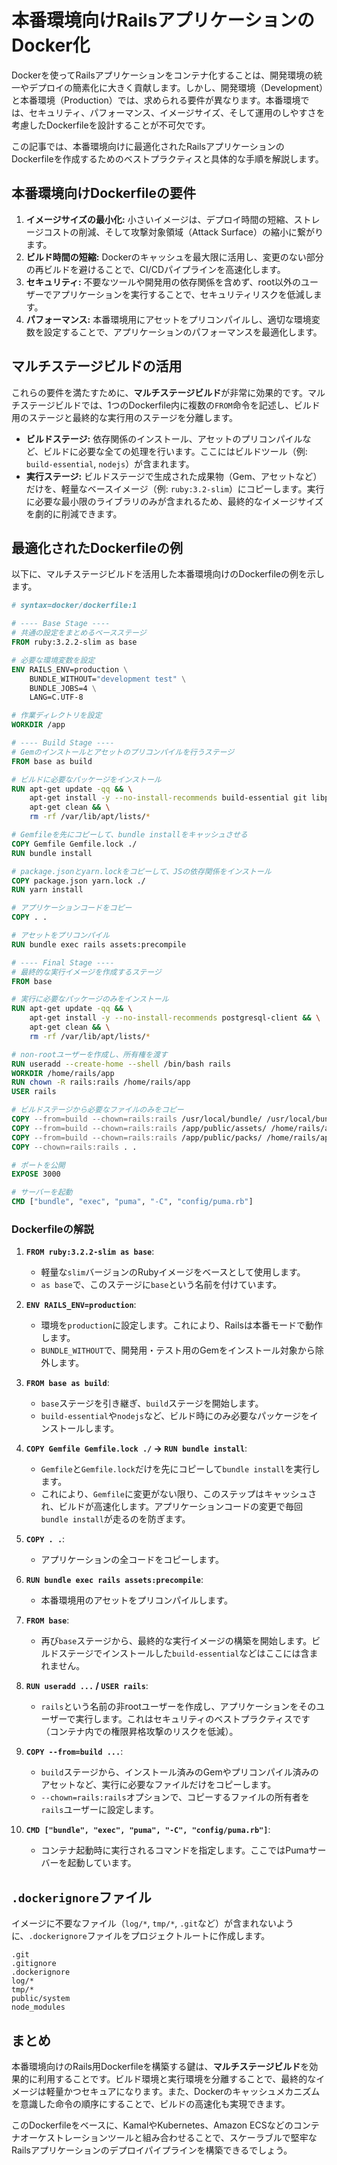 # 本番環境向けRailsアプリケーションのDocker化

Dockerを使ってRailsアプリケーションをコンテナ化することは、開発環境の統一やデプロイの簡素化に大きく貢献します。しかし、開発環境（Development）と本番環境（Production）では、求められる要件が異なります。本番環境では、セキュリティ、パフォーマンス、イメージサイズ、そして運用のしやすさを考慮したDockerfileを設計することが不可欠です。

この記事では、本番環境向けに最適化されたRailsアプリケーションのDockerfileを作成するためのベストプラクティスと具体的な手順を解説します。

## 本番環境向けDockerfileの要件

1.  **イメージサイズの最小化:** 小さいイメージは、デプロイ時間の短縮、ストレージコストの削減、そして攻撃対象領域（Attack Surface）の縮小に繋がります。
2.  **ビルド時間の短縮:** Dockerのキャッシュを最大限に活用し、変更のない部分の再ビルドを避けることで、CI/CDパイプラインを高速化します。
3.  **セキュリティ:** 不要なツールや開発用の依存関係を含めず、root以外のユーザーでアプリケーションを実行することで、セキュリティリスクを低減します。
4.  **パフォーマンス:** 本番環境用にアセットをプリコンパイルし、適切な環境変数を設定することで、アプリケーションのパフォーマンスを最適化します。

## マルチステージビルドの活用

これらの要件を満たすために、**マルチステージビルド**が非常に効果的です。マルチステージビルドでは、1つのDockerfile内に複数の`FROM`命令を記述し、ビルド用のステージと最終的な実行用のステージを分離します。

-   **ビルドステージ:** 依存関係のインストール、アセットのプリコンパイルなど、ビルドに必要な全ての処理を行います。ここにはビルドツール（例: `build-essential`, `nodejs`）が含まれます。
-   **実行ステージ:** ビルドステージで生成された成果物（Gem、アセットなど）だけを、軽量なベースイメージ（例: `ruby:3.2-slim`）にコピーします。実行に必要な最小限のライブラリのみが含まれるため、最終的なイメージサイズを劇的に削減できます。

## 最適化されたDockerfileの例

以下に、マルチステージビルドを活用した本番環境向けのDockerfileの例を示します。

```dockerfile
# syntax=docker/dockerfile:1

# ---- Base Stage ----
# 共通の設定をまとめるベースステージ
FROM ruby:3.2.2-slim as base

# 必要な環境変数を設定
ENV RAILS_ENV=production \
    BUNDLE_WITHOUT="development test" \
    BUNDLE_JOBS=4 \
    LANG=C.UTF-8

# 作業ディレクトリを設定
WORKDIR /app

# ---- Build Stage ----
# Gemのインストールとアセットのプリコンパイルを行うステージ
FROM base as build

# ビルドに必要なパッケージをインストール
RUN apt-get update -qq && \
    apt-get install -y --no-install-recommends build-essential git libpq-dev nodejs npm && \
    apt-get clean && \
    rm -rf /var/lib/apt/lists/*

# Gemfileを先にコピーして、bundle installをキャッシュさせる
COPY Gemfile Gemfile.lock ./
RUN bundle install

# package.jsonとyarn.lockをコピーして、JSの依存関係をインストール
COPY package.json yarn.lock ./
RUN yarn install

# アプリケーションコードをコピー
COPY . .

# アセットをプリコンパイル
RUN bundle exec rails assets:precompile

# ---- Final Stage ----
# 最終的な実行イメージを作成するステージ
FROM base

# 実行に必要なパッケージのみをインストール
RUN apt-get update -qq && \
    apt-get install -y --no-install-recommends postgresql-client && \
    apt-get clean && \
    rm -rf /var/lib/apt/lists/*

# non-rootユーザーを作成し、所有権を渡す
RUN useradd --create-home --shell /bin/bash rails
WORKDIR /home/rails/app
RUN chown -R rails:rails /home/rails/app
USER rails

# ビルドステージから必要なファイルのみをコピー
COPY --from=build --chown=rails:rails /usr/local/bundle/ /usr/local/bundle/
COPY --from=build --chown=rails:rails /app/public/assets/ /home/rails/app/public/assets/
COPY --from=build --chown=rails:rails /app/public/packs/ /home/rails/app/public/packs/ # Shakapackerの場合
COPY --chown=rails:rails . .

# ポートを公開
EXPOSE 3000

# サーバーを起動
CMD ["bundle", "exec", "puma", "-C", "config/puma.rb"]
```

### Dockerfileの解説

1.  **`FROM ruby:3.2.2-slim as base`**:
    -   軽量な`slim`バージョンのRubyイメージをベースとして使用します。
    -   `as base`で、このステージに`base`という名前を付けています。

2.  **`ENV RAILS_ENV=production`**:
    -   環境を`production`に設定します。これにより、Railsは本番モードで動作します。
    -   `BUNDLE_WITHOUT`で、開発用・テスト用のGemをインストール対象から除外します。

3.  **`FROM base as build`**:
    -   `base`ステージを引き継ぎ、`build`ステージを開始します。
    -   `build-essential`や`nodejs`など、ビルド時にのみ必要なパッケージをインストールします。

4.  **`COPY Gemfile Gemfile.lock ./` -> `RUN bundle install`**:
    -   `Gemfile`と`Gemfile.lock`だけを先にコピーして`bundle install`を実行します。
    -   これにより、`Gemfile`に変更がない限り、このステップはキャッシュされ、ビルドが高速化します。アプリケーションコードの変更で毎回`bundle install`が走るのを防ぎます。

5.  **`COPY . .`**:
    -   アプリケーションの全コードをコピーします。

6.  **`RUN bundle exec rails assets:precompile`**:
    -   本番環境用のアセットをプリコンパイルします。

7.  **`FROM base`**:
    -   再び`base`ステージから、最終的な実行イメージの構築を開始します。ビルドステージでインストールした`build-essential`などはここには含まれません。

8.  **`RUN useradd ...` / `USER rails`**:
    -   `rails`という名前の非rootユーザーを作成し、アプリケーションをそのユーザーで実行します。これはセキュリティのベストプラクティスです（コンテナ内での権限昇格攻撃のリスクを低減）。

9.  **`COPY --from=build ...`**:
    -   `build`ステージから、インストール済みのGemやプリコンパイル済みのアセットなど、実行に必要なファイルだけをコピーします。
    -   `--chown=rails:rails`オプションで、コピーするファイルの所有者を`rails`ユーザーに設定します。

10. **`CMD ["bundle", "exec", "puma", "-C", "config/puma.rb"]`**:
    -   コンテナ起動時に実行されるコマンドを指定します。ここではPumaサーバーを起動しています。

## `.dockerignore`ファイル

イメージに不要なファイル（`log/*`, `tmp/*`, `.git`など）が含まれないように、`.dockerignore`ファイルをプロジェクトルートに作成します。

```
.git
.gitignore
.dockerignore
log/*
tmp/*
public/system
node_modules
```

## まとめ

本番環境向けのRails用Dockerfileを構築する鍵は、**マルチステージビルド**を効果的に利用することです。ビルド環境と実行環境を分離することで、最終的なイメージは軽量かつセキュアになります。また、Dockerのキャッシュメカニズムを意識した命令の順序にすることで、ビルドの高速化も実現できます。

このDockerfileをベースに、KamalやKubernetes、Amazon ECSなどのコンテナオーケストレーションツールと組み合わせることで、スケーラブルで堅牢なRailsアプリケーションのデプロイパイプラインを構築できるでしょう。
